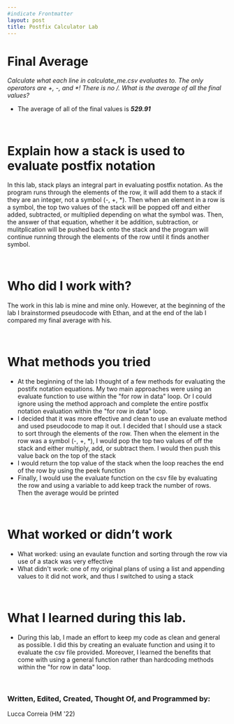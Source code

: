 ```yaml
--- 
#indicate Frontmatter
layout: post
title: Postfix Calculator Lab
---
```




# Final Average 
_Calculate what each line in calculate_me.csv evaluates to. The only operators are +, -, and *! There is no /. What is the average of all the final values?_

* The average of all of the final values is ***529.91***

<br>

# Explain how a stack is used to evaluate postfix notation

In this lab, stack plays an integral part in evaluating postfix notation. As the program runs through the elements of the row, it will add them to a stack if they are an integer, not a symbol (-, +, *). Then when an element in a row is a symbol, the top two values of the stack will be popped off and either added, subtracted, or multiplied depending on what the symbol was. Then, the answer of that equation, whether it be addition, subtraction, or mulitplication will be pushed back onto the stack and the program will continue running through the elements of the row until it finds another symbol.

<br>

# Who did I work with?
The work in this lab is mine and mine only. However, at the beginning of the lab I brainstormed pseudocode with Ethan, and at the end of the lab I compared my final average with his.

<br>

# What methods you tried
* At the beginning of the lab I thought of a few methods for evaluating the postifx notation equations. My two main approaches were using an evaluate function to use within the "for row in data" loop. Or I could ignore using the method approach and complete the entire postfix notation evaluation within the "for row in data" loop. 
* I decided that it was more effective and clean to use an evaluate method and used pseudocode to map it out. I decided that I should use a stack to sort through the elements of the row. Then when the element in the row was a symbol (-, +, *), I would pop the top two values of off the stack and either multiply, add, or subtract them. I would then push this value back on the top of the stack
* I would return the top value of the stack when the loop reaches the end of the row by using the peek function
* Finally, I would use the evaluate function on the csv file by evaluating the row and using a variable to add keep track the number of rows. Then the average would be printed 

<br>

# What worked or didn’t work
* What worked: using an evaulate function and sorting through the row via use of a stack was very effective
* What didn't work: one of my original plans of using a list and appending values to it did not work, and thus I switched to using a stack

<br>

# What I learned during this lab. 
* During this lab, I made an effort to keep my code as clean and general as possible. I did this by creating an evaluate function and using it to evaluate the csv file provided. Moreover, I learned the benefits that come with using a general function rather than hardcoding methods within the "for row in data" loop.

<br>


### Written, Edited, Created, Thought Of, and Programmed by: 
Lucca Correia (HM '22)   




